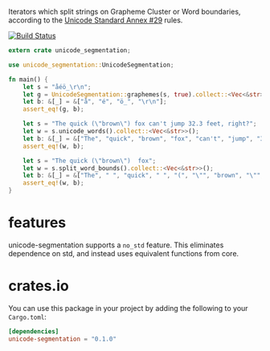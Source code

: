 Iterators which split strings on Grapheme Cluster or Word boundaries, according
to the [Unicode Standard Annex #29](http://www.unicode.org/reports/tr29/) rules.

[![Build Status](https://travis-ci.org/unicode-rs/unicode-segmentation.svg)](https://travis-ci.org/unicode-rs/unicode-segmentation)

```rust
extern crate unicode_segmentation;

use unicode_segmentation::UnicodeSegmentation;

fn main() {
    let s = "a̐éö̲\r\n";
    let g = UnicodeSegmentation::graphemes(s, true).collect::<Vec<&str>>();
    let b: &[_] = &["a̐", "é", "ö̲", "\r\n"];
    assert_eq!(g, b);

    let s = "The quick (\"brown\") fox can't jump 32.3 feet, right?";
    let w = s.unicode_words().collect::<Vec<&str>>();
    let b: &[_] = &["The", "quick", "brown", "fox", "can't", "jump", "32.3", "feet", "right"];
    assert_eq!(w, b);

    let s = "The quick (\"brown\")  fox";
    let w = s.split_word_bounds().collect::<Vec<&str>>();
    let b: &[_] = &["The", " ", "quick", " ", "(", "\"", "brown", "\"", ")", " ", " ", "fox"];
    assert_eq!(w, b);
}
```

# features

unicode-segmentation supports a `no_std` feature. This eliminates dependence on std,
and instead uses equivalent functions from core.

# crates.io

You can use this package in your project by adding the following
to your `Cargo.toml`:

```toml
[dependencies]
unicode-segmentation = "0.1.0"
```
